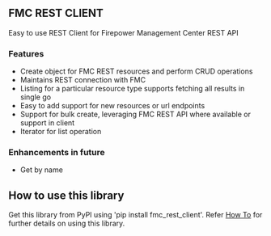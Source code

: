 ## FMC REST CLIENT
Easy to use REST Client for Firepower Management Center REST API

### Features
* Create object for FMC REST resources and perform CRUD operations
* Maintains REST connection with FMC
* Listing for a particular resource type supports fetching all results in single go
* Easy to add support for new resources or url endpoints
* Support for bulk create, leveraging FMC REST API where available or support in client
* Iterator for list operation

### Enhancements in future
* Get by name

## How to use this library
Get this library from PyPI using 'pip install fmc_rest_client'.
Refer [How To](HOWTO.md) for further details on using this library.

